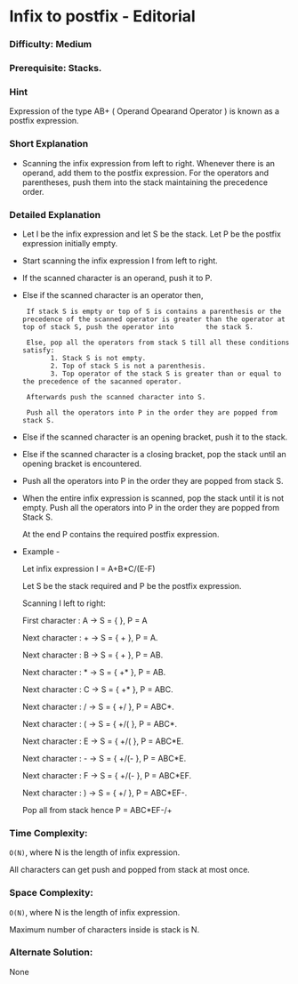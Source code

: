 
# Infix to postfix - Editorial

### Difficulty:  Medium

### Prerequisite:  Stacks.

### Hint

Expression of the type AB+ ( Operand Opearand Operator ) is known as a postfix expression. 

### Short Explanation

* Scanning the infix expression from left to right. Whenever there is an operand, add them to the postfix expression. For the operators and parentheses, push them into the stack maintaining the precedence order.

### Detailed Explanation

* Let I be the infix expression and let S be the stack. Let P be the postfix expression initially empty.
* Start scanning the infix expression I from left to right.
 
* If the scanned character is an operand, push it to P.
 
* Else if the scanned character is an operator then,
       
       If stack S is empty or top of S is contains a parenthesis or the precedence of the scanned operator is greater than the operator at top of stack S, push the operator into        the stack S.
       
       Else, pop all the operators from stack S till all these conditions satisfy:
             1. Stack S is not empty.
             2. Top of stack S is not a parenthesis.
             3. Top operator of the stack S is greater than or equal to the precedence of the sacanned operator.
       
       Afterwards push the scanned character into S.

       Push all the operators into P in the order they are popped from stack S.

* Else if the scanned character is an opening bracket, push it to the stack. 
* Else if the scanned character is a closing bracket, pop the stack until an opening bracket is encountered.
* 
  Push all the operators into P in the order they are popped from stack S. 

* When the entire infix expression is scanned, pop the stack until it is not empty. Push all the operators into P in the order they are popped from Stack S.
 
  At the end P contains the required postfix expression.

* Example -
 
  Let infix expression I = A+B*C/(E-F)
  
  Let S be the stack required and P be the postfix expression.

  Scanning I left to right:

  First character : A -> S = { }, P = A
  
  Next character : + -> S = { + }, P = A.
  
  Next character : B -> S = { + }, P = AB.
  
  Next character : * -> S = { +* }, P = AB.
  
  Next character : C -> S = { +* }, P = ABC.
  
  Next character : / -> S = { +/ }, P = ABC*.
  
  Next character : ( -> S = { +/( }, P = ABC*.
  
  Next character : E -> S = { +/( }, P = ABC*E.
  
  Next character : - -> S = { +/(- }, P = ABC*E.
  
  Next character : F -> S = { +/(- }, P = ABC*EF.
  
  Next character : ) -> S = { +/ }, P = ABC*EF-.
  
  Pop all from stack hence P = ABC*EF-/+
  
  

### Time Complexity:

`O(N)`, where N is the length of infix expression.

All characters can get push and popped from stack at most once.

### Space Complexity:

`O(N)`, where N is the length of infix expression.

Maximum number of characters inside is stack is N.

### Alternate Solution:
None
